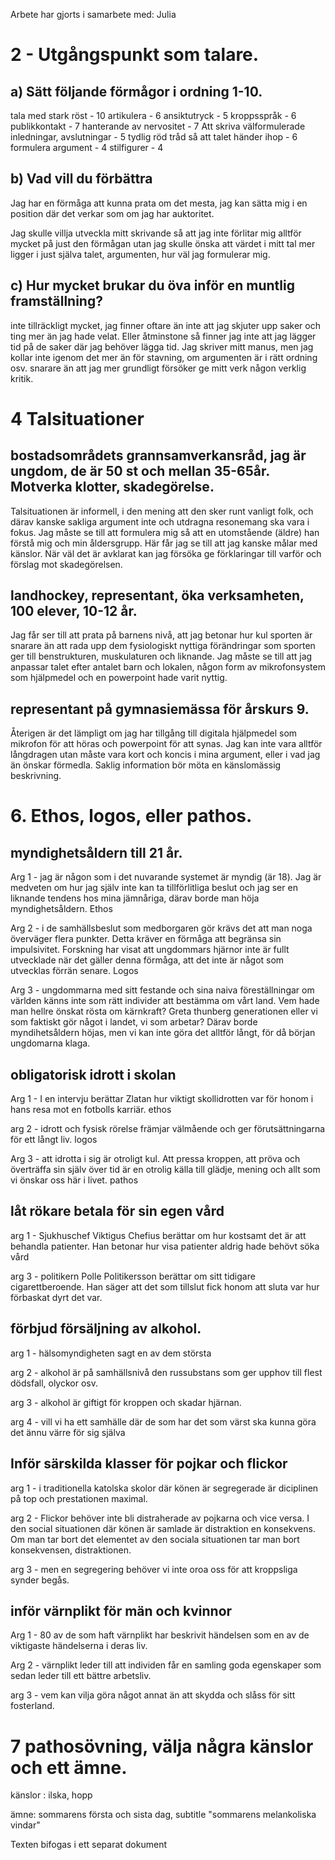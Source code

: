 Arbete har gjorts i samarbete med: Julia
# 2 - Utgångspunkt som talare.

## a) Sätt följande förmågor i ordning 1-10.
        
tala med stark röst - 10
artikulera - 6
ansiktutryck - 5
kroppsspråk - 6
publikkontakt - 7
hanterande av nervositet - 7
Att skriva välformulerade inledningar, avslutningar - 5
tydlig röd tråd så att talet händer ihop - 6
formulera argument - 4
stilfigurer - 4

## b) Vad vill du förbättra

Jag har en förmåga att kunna prata om det mesta, jag kan sätta mig i en position där det verkar som om jag har auktoritet.

Jag skulle villja utveckla mitt skrivande så att jag inte förlitar mig alltför mycket på just den förmågan utan jag skulle önska att värdet i mitt tal mer ligger i just själva talet, argumenten, hur väl jag formulerar mig.

## c) Hur mycket brukar du öva inför en muntlig framställning?

inte tillräckligt mycket, jag finner oftare än inte att jag skjuter upp saker och ting mer än jag hade velat. Eller åtminstone så finner jag inte att jag lägger tid på de saker där jag behöver lägga tid. Jag skriver mitt manus, men jag kollar inte igenom det mer än för stavning, om argumenten är i rätt ordning osv. snarare än att jag mer grundligt försöker ge mitt verk någon verklig kritik.

# 4 Talsituationer

## bostadsområdets grannsamverkansråd, jag är ungdom, de är 50 st och mellan 35-65år. Motverka klotter, skadegörelse.

Talsituationen är informell, i den mening att den sker runt vanligt folk, och därav kanske sakliga argument inte och utdragna resonemang ska vara i fokus. Jag måste se till att formulera mig så att en utomstående (äldre) han förstå mig och min åldersgrupp. Här får jag se till att jag kanske målar med känslor. När väl det är avklarat kan jag försöka ge förklaringar till varför och förslag mot skadegörelsen.

## landhockey, representant, öka verksamheten, 100 elever, 10-12 år.
Jag får ser till att prata på barnens nivå, att jag betonar hur kul sporten är snarare än att rada upp dem fysiologiskt nyttiga förändringar som sporten ger till benstrukturen, muskulaturen och liknande. Jag måste se till att jag anpassar talet efter antalet barn och lokalen, någon form av mikrofonsystem som hjälpmedel och en powerpoint hade varit nyttig.

## representant på gymnasiemässa för årskurs 9.
Återigen är det lämpligt om jag har tillgång till digitala hjälpmedel som mikrofon för att höras och powerpoint för att synas. Jag kan inte vara alltför långdragen utan måste vara kort och koncis i mina argument, eller i vad jag än önskar förmedla. Saklig information bör möta en känslomässig beskrivning.


# 6. Ethos, logos, eller pathos.

## myndighetsåldern till 21 år.

Arg 1 - jag är någon som i det nuvarande systemet är myndig (är 18). Jag är medveten om hur jag själv inte kan ta tillförlitliga beslut och jag ser en liknande tendens hos mina jämnåriga, därav borde man höja myndighetsåldern. Ethos

Arg 2 - i de samhällsbeslut som medborgaren gör krävs det att man noga överväger flera punkter. Detta kräver en förmåga att begränsa sin impulsivitet. Forskning har visat att ungdommars hjärnor inte är fullt utvecklade när det gäller denna förmåga, att det inte är något som utvecklas förrän senare. Logos

Arg 3 - ungdommarna med sitt festande och sina naiva föreställningar om världen känns inte som rätt individer att bestämma om vårt land. Vem hade man hellre önskat rösta om kärnkraft? Greta thunberg generationen eller vi som faktiskt gör något i landet, vi som arbetar? Därav borde myndihetsåldern höjas, men vi kan inte göra det alltför långt, för då början ungdomarna klaga.

## obligatorisk idrott i skolan
Arg 1 - I en intervju berättar Zlatan hur viktigt skollidrotten var för honom i hans resa mot en fotbolls karriär. ethos

arg 2 - idrott och fysisk rörelse främjar välmående och ger förutsättningarna för ett långt liv. logos

Arg 3 - att idrotta i sig är otroligt kul. Att pressa kroppen, att pröva och överträffa sin själv över tid är en otrolig källa till glädje, mening och allt som vi önskar oss här i livet. pathos

## låt rökare betala för sin egen vård

arg 1 - Sjukhuschef Viktigus Chefius berättar om hur kostsamt det är att behandla patienter. Han betonar hur visa patienter aldrig hade behövt söka vård

arg 3 - politikern Polle Politikersson berättar om sitt tidigare cigarettberoende. Han säger att det som tillslut fick honom att sluta var hur förbaskat dyrt det var. 

## förbjud försäljning av alkohol.

arg 1 - hälsomyndigheten sagt en av dem största

arg 2 - alkohol är på samhällsnivå den russubstans som ger upphov till flest dödsfall, olyckor osv. 

arg 3 - alkohol är giftigt för kroppen och skadar hjärnan.

arg 4 - vill vi ha ett samhälle där de som har det som värst ska kunna göra det ännu värre för sig själva

## Inför särskilda klasser för pojkar och flickor

arg 1 - i traditionella katolska skolor där könen är segregerade är diciplinen på top och prestationen maximal.

arg 2 - Flickor behöver inte bli distraherade av pojkarna och vice versa. I den social situationen där könen är samlade är distraktion en konsekvens. Om man tar bort det elementet av den sociala situationen tar man bort konsekvensen, distraktionen.


arg 3 - men en segregering behöver vi inte oroa oss för att kroppsliga synder begås.

## inför värnplikt för män och kvinnor

Arg 1 - 80 av de som haft värnplikt har beskrivit händelsen som en av de viktigaste händelserna i deras liv.

Arg 2 - värnplikt leder till att individen får en samling goda egenskaper som sedan leder till ett bättre arbetsliv.

arg 3 - vem kan vilja göra något annat än att skydda och slåss för sitt fosterland.


# 7 pathosövning, välja några känslor och ett ämne. 

känslor : ilska, hopp

ämne: sommarens första och sista dag, subtitle "sommarens melankoliska vindar"

Texten bifogas i ett separat dokument

